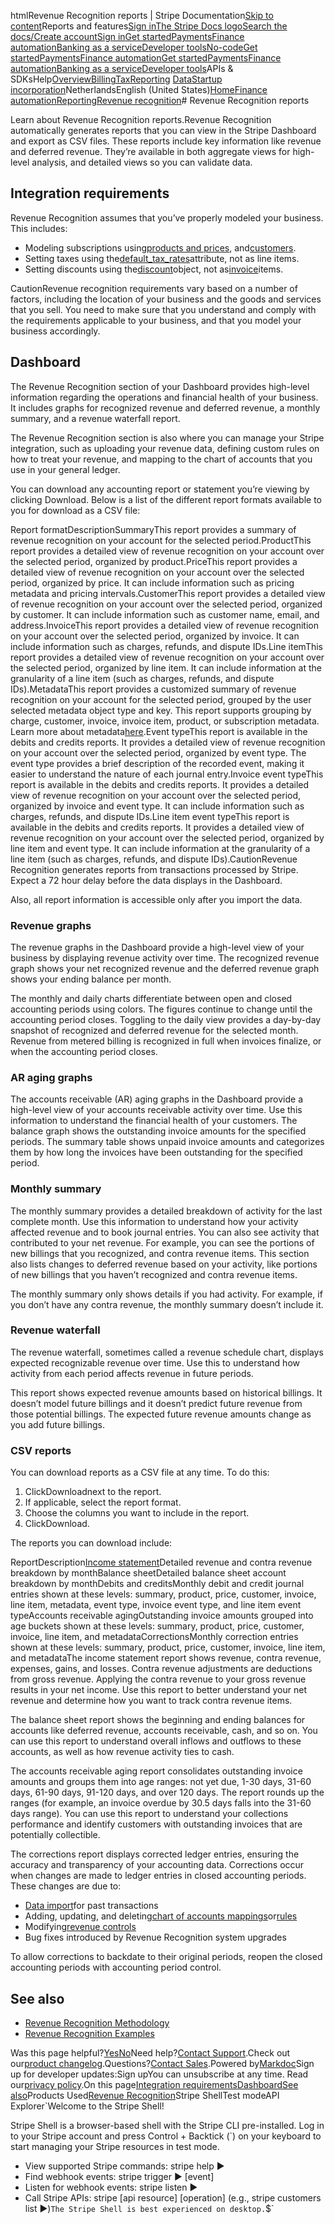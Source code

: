 htmlRevenue Recognition reports | Stripe Documentation[Skip to content](#main-content)Reports and features[Sign in](https://dashboard.stripe.com/login?redirect=https%3A%2F%2Fdocs.stripe.com%2Frevenue-recognition%2Freports)[The Stripe Docs logo](/)[Search the docs/](#)[Create account](https://dashboard.stripe.com/register)[Sign in](https://dashboard.stripe.com/login?redirect=https%3A%2F%2Fdocs.stripe.com%2Frevenue-recognition%2Freports)[Get started](/get-started)[Payments](/payments)[Finance automation](/finance-automation)[Banking as a service](/financial-services)[Developer tools](/development)[No-code](/no-code)[Get started](/get-started)[Payments](/payments)[Finance automation](/finance-automation)[](#)[Get started](/get-started)[Payments](/payments)[Finance automation](/finance-automation)[Banking as a service](/financial-services)[Developer tools](/development)[](#)APIs & SDKsHelp[Overview](/docs/finance-automation)[Billing](#)[Tax](#)[Reporting](#)
[Data](#)[Startup incorporation](#)NetherlandsEnglish (United States)[](#)[](#)[Home](/docs)[Finance automation](/docs/finance-automation)[Reporting](/docs/stripe-reports)[Revenue recognition](/docs/revenue-recognition)# Revenue Recognition reports

Learn about Revenue Recognition reports.Revenue Recognition automatically generates reports that you can view in the Stripe Dashboard and export as CSV files. These reports include key information like revenue and deferred revenue. They’re available in both aggregate views for high-level analysis, and detailed views so you can validate data.

## Integration requirements

Revenue Recognition assumes that you’ve properly modeled your business. This includes:

- Modeling subscriptions using[products and prices](/products-prices/overview), and[customers](/billing/customer).
- Setting taxes using the[default_tax_rates](/api/subscriptions/object#subscription_object-default_tax_rates)attribute, not as line items.
- Setting discounts using the[discount](/api/subscriptions/object#subscription_object-discount)object, not as[invoice](/api/invoices)items.

CautionRevenue recognition requirements vary based on a number of factors, including the location of your business and the goods and services that you sell. You need to make sure that you understand and comply with the requirements applicable to your business, and that you model your business accordingly.

## Dashboard

The Revenue Recognition section of your Dashboard provides high-level information regarding the operations and financial health of your business. It includes graphs for recognized revenue and deferred revenue, a monthly summary, and a revenue waterfall report.

The Revenue Recognition section is also where you can manage your Stripe integration, such as uploading your revenue data, defining custom rules on how to treat your revenue, and mapping to the chart of accounts that you use in your general ledger.

You can download any accounting report or statement you’re viewing by clicking Download. Below is a list of the different report formats available to you for download as a CSV file:

Report formatDescriptionSummaryThis report provides a summary of revenue recognition on your account for the selected period.ProductThis report provides a detailed view of revenue recognition on your account over the selected period, organized by product.PriceThis report provides a detailed view of revenue recognition on your account over the selected period, organized by price. It can include information such as pricing metadata and pricing intervals.CustomerThis report provides a detailed view of revenue recognition on your account over the selected period, organized by customer. It can include information such as customer name, email, and address.InvoiceThis report provides a detailed view of revenue recognition on your account over the selected period, organized by invoice. It can include information such as charges, refunds, and dispute IDs.Line itemThis report provides a detailed view of revenue recognition on your account over the selected period, organized by line item. It can include information at the granularity of a line item (such as charges, refunds, and dispute IDs).MetadataThis report provides a customized summary of revenue recognition on your account for the selected period, grouped by the user selected metadata object type and key. This report supports grouping by charge, customer, invoice, invoice item, product, or subscription metadata. Learn more about metadata[here](/api/metadata).Event typeThis report is available in the debits and credits reports. It provides a detailed view of revenue recognition on your account over the selected period, organized by event type. The event type provides a brief description of the recorded event, making it easier to understand the nature of each journal entry.Invoice event typeThis report is available in the debits and credits reports. It provides a detailed view of revenue recognition on your account over the selected period, organized by invoice and event type. It can include information such as charges, refunds, and dispute IDs.Line item event typeThis report is available in the debits and credits reports. It provides a detailed view of revenue recognition on your account over the selected period, organized by line item and event type. It can include information at the granularity of a line item (such as charges, refunds, and dispute IDs).CautionRevenue Recognition generates reports from transactions processed by Stripe. Expect a 72 hour delay before the data displays in the Dashboard.

Also, all report information is accessible only after you import the data.

### Revenue graphs

The revenue graphs in the Dashboard provide a high-level view of your business by displaying revenue activity over time. The recognized revenue graph shows your net recognized revenue and the deferred revenue graph shows your ending balance per month.

The monthly and daily charts differentiate between open and closed accounting periods using colors. The figures continue to change until the accounting period closes. Toggling to the daily view provides a day-by-day snapshot of recognized and deferred revenue for the selected month. Revenue from metered billing is recognized in full when invoices finalize, or when the accounting period closes.

### AR aging graphs

The accounts receivable (AR) aging graphs in the Dashboard provide a high-level view of your accounts receivable activity over time. Use this information to understand the financial health of your customers. The balance graph shows the outstanding invoice amounts for the specified periods. The summary table shows unpaid invoice amounts and categorizes them by how long the invoices have been outstanding for the specified period.

### Monthly summary

The monthly summary provides a detailed breakdown of activity for the last complete month. Use this information to understand how your activity affected revenue and to book journal entries. You can also see activity that contributed to your net revenue. For example, you can see the portions of new billings that you recognized, and contra revenue items. This section also lists changes to deferred revenue based on your activity, like portions of new billings that you haven’t recognized and contra revenue items.

The monthly summary only shows details if you had activity. For example, if you don’t have any contra revenue, the monthly summary doesn’t include it.

### Revenue waterfall

The revenue waterfall, sometimes called a revenue schedule chart, displays expected recognizable revenue over time. Use this to understand how activity from each period affects revenue in future periods.

This report shows expected revenue amounts based on historical billings. It doesn’t model future billings and it doesn’t predict future revenue from those potential billings. The expected future revenue amounts change as you add future billings.

### CSV reports

You can download reports as a CSV file at any time. To do this:

1. ClickDownloadnext to the report.
2. If applicable, select the report format.
3. Choose the columns you want to include in the report.
4. ClickDownload.

The reports you can download include:

ReportDescription[Income statement](/revenue-recognition/reports/income-statement)Detailed revenue and contra revenue breakdown by monthBalance sheetDetailed balance sheet account breakdown by monthDebits and creditsMonthly debit and credit journal entries shown at these levels: summary, product, price, customer, invoice, line item, metadata, event type, invoice event type, and line item event typeAccounts receivable agingOutstanding invoice amounts grouped into age buckets shown at these levels: summary, product, price, customer, invoice, line item, and metadataCorrectionsMonthly correction entries shown at these levels: summary, product, price, customer, invoice, line item, and metadataThe income statement report shows revenue, contra revenue, expenses, gains, and losses. Contra revenue adjustments are deductions from gross revenue. Applying the contra revenue to your gross revenue results in your net income. Use this report to better understand your net revenue and determine how you want to track contra revenue items.

The balance sheet report shows the beginning and ending balances for accounts like deferred revenue, accounts receivable, cash, and so on. You can use this report to understand overall inflows and outflows to these accounts, as well as how revenue activity ties to cash.

The accounts receivable aging report consolidates outstanding invoice amounts and groups them into age ranges: not yet due, 1-30 days, 31-60 days, 61-90 days, 91-120 days, and over 120 days. The report rounds up the ranges (for example, an invoice overdue by 30.5 days falls into the 31-60 days range). You can use this report to understand your collections performance and identify customers with outstanding invoices that are potentially collectible.

The corrections report displays corrected ledger entries, ensuring the accuracy and transparency of your accounting data. Corrections occur when changes are made to ledger entries in closed accounting periods. These changes are due to:

- [Data import](/revenue-recognition/data-import)for past transactions
- Adding, updating, and deleting[chart of accounts mappings](/revenue-recognition/chart-of-accounts)or[rules](/revenue-recognition/rules)
- Modifying[revenue controls](/revenue-recognition/revenue-controls)
- Bug fixes introduced by Revenue Recognition system upgrades

To allow corrections to backdate to their original periods, reopen the closed accounting periods with accounting period control.

## See also

- [Revenue Recognition Methodology](/revenue-recognition/methodology)
- [Revenue Recognition Examples](/revenue-recognition/examples)

Was this page helpful?[Yes](#)[No](#)Need help?[Contact Support](https://support.stripe.com/).Check out our[product changelog](https://stripe.com/blog/changelog).Questions?[Contact Sales](https://stripe.com/contact/sales).Powered by[Markdoc](https://markdoc.dev)Sign up for developer updates:Sign upYou can unsubscribe at any time. Read our[privacy policy](https://stripe.com/privacy).On this page[Integration requirements](#integration-requirements)[Dashboard](#dashboard)[See also](#see-also)Products Used[Revenue Recognition](/billing/revenue-recognition)Stripe ShellTest modeAPI Explorer[](https://stripe.com/docs/stripe-cli#install)`Welcome to the Stripe Shell!

Stripe Shell is a browser-based shell with the Stripe CLI pre-installed. Log in to your
Stripe account and press Control + Backtick (`) on your keyboard to start managing your Stripe
resources in test mode.

- View supported Stripe commands: stripe help ▶️
- Find webhook events: stripe trigger ▶️ [event]
- Listen for webhook events: stripe listen ▶
- Call Stripe APIs: stripe [api resource] [operation] (e.g., stripe customers list ▶️)`The Stripe Shell is best experienced on desktop.`$`